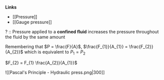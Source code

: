 **Links**
- [[Pressure]] 
- [[Gauge pressure]] 

? :: Pressure applied to a **confined fluid** increases the pressure throughout the fluid by the same amount

Remembering that $P = \frac{F}{A}$,
$\frac{F_{1}}{A_{1}} = \frac{F_{2}}{A_{2}}$ which is equivalent to $P_{1} = P_{2}$

$F_{2} = F_{1} \frac{A_{2}}{A_{1}}$

![[Pascal's Principle - Hydraulic press.png|300]]

